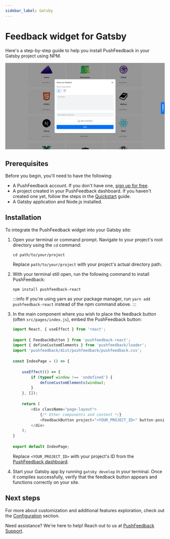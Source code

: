 ```yaml
---
sidebar_label: Gatsby
---
```


# Feedback widget for Gatsby

Here's a step-by-step guide to help you install PushFeedback in your Gatsby project using NPM.

![Feedback wiget for docs screenshot](./images/feedback-widget-docs.png)

## Prerequisites

Before you begin, you'll need to have the following:

- A PushFeedback account. If you don't have one, [sign up for free](https://app.pushfeedback.com/accounts/signup/).
- A project created in your PushFeedback dashboard. If you haven't created one yet, follow the steps in the [Quickstart](../quickstart.md#2-create-a-project) guide.
- A Gatsby application and Node.js installed.

## Installation

To integrate the PushFeedback widget into your Gatsby site:

1. Open your terminal or command prompt. Navigate to your project's root directory using the `cd` command:

    ```console
    cd path/to/your/project
    ```
    
    Replace `path/to/your/project` with your project's actual directory path.

1. With your terminal still open, run the following command to install PushFeedback:

    ```console
    npm install pushfeedback-react
    ```

    :::info
    If you're using yarn as your package manager, run `yarn add pushfeedback-react` instead of the npm command above.
    :::

1. In the main component where you wish to place the feedback button (often `src/pages/index.js`), embed the PushFeedback button:

    ```ts
    import React, { useEffect } from 'react';

    import { FeedbackButton } from 'pushfeedback-react';
    import { defineCustomElements } from 'pushfeedback/loader';
    import 'pushfeedback/dist/pushfeedback/pushfeedback.css';

    const IndexPage = () => {
        
        useEffect(() => {
            if (typeof window !== 'undefined') {
                defineCustomElements(window);
            }
        }, []);

        return (
            <div className="page-layout">
                {/* Other components and content */}
                <FeedbackButton project="<YOUR_PROJECT_ID>" button-position="bottom-right" modal-position="bottom-right" button-style="dark">Feedback</FeedbackButton>
            </div>
        );
    }

    export default IndexPage;
    ```

    Replace `<YOUR_PROJECT_ID>` with your project's ID from the [PushFeedback dashboard](../quickstart.md#2-create-a-project).

1. Start your Gatsby app by running `gatsby develop` in your terminal. Once it compiles successfully, verify that the feedback button appears and functions correctly on your site.

## Next steps

For more about customization and additional features exploration, check out the [Configuration](/category/configuration) section.

Need assistance? We're here to help! Reach out to us at [PushFeedback Support](https://pushfeedback.com/contact).